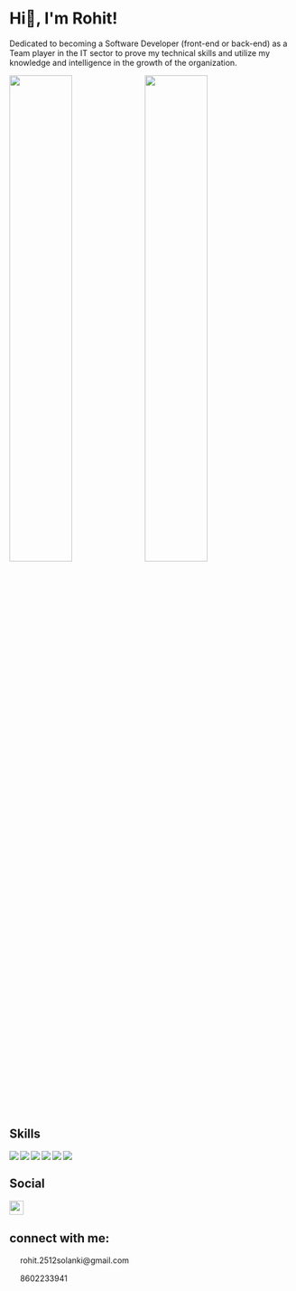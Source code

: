 # Hi👋, I'm Rohit! 

Dedicated to becoming a Software Developer (front-end or back-end) as a Team player in the IT sector to prove my technical skills and utilize my knowledge and intelligence in the growth of the organization.

<img align="left" width="47%" src="https://github-readme-stats.vercel.app/api?username=Rohit2512&show_icons=true&theme=radical"/>

<img  width="47%" src="https://github-readme-stats.vercel.app/api/top-langs/?username=Rohit2512&layout=compact)](https://github.com/anuraghazra/github-readme-stats"/>

## Skills
<img align="left" src="https://img.shields.io/badge/javascript-%23323330.svg?style=for-the-badge&logo=javascript&logoColor=%23F7DF1E"/>

<img  align="left" src="https://img.shields.io/badge/react-%2320232a.svg?style=for-the-badge&logo=react&logoColor=%2361DAFB"/>

<img align="left" src="https://img.shields.io/badge/html5-%23E34F26.svg?style=for-the-badge&logo=html5&logoColor=white"/>

<img align="left" src="https://img.shields.io/badge/css3-%231572B6.svg?style=for-the-badge&logo=css3&logoColor=white"/>

<img align="left" src="https://img.shields.io/badge/java-%23ED8B00.svg?style=for-the-badge&logo=java&logoColor=white"/>

<img src="https://img.shields.io/badge/mysql-%2300f.svg?style=for-the-badge&logo=mysql&logoColor=white"/>

## Social 
<a href="https://www.linkedin.com/in/rohit-solanki-44b3561b7/">
<img width="25px" height="25px" src="https://cdn-icons-png.flaticon.com/512/174/174857.png"/>
</a>

## connect with me:

<div><img width="15px" height="15px" src="https://encrypted-tbn0.gstatic.com/images?q=tbn:ANd9GcQbkpZg-xIVCBf_H149Hdl_hdN4QBb42EtZnA&usqp=CAU"/>  rohit.2512solanki@gmail.com<p></P></div>
<div><img width="15px" height="15px" src="https://png.pngtree.com/png-vector/20191011/ourmid/pngtree-phone-icon-png-image_1817554.jpg"/>  8602233941<p></P></div>



